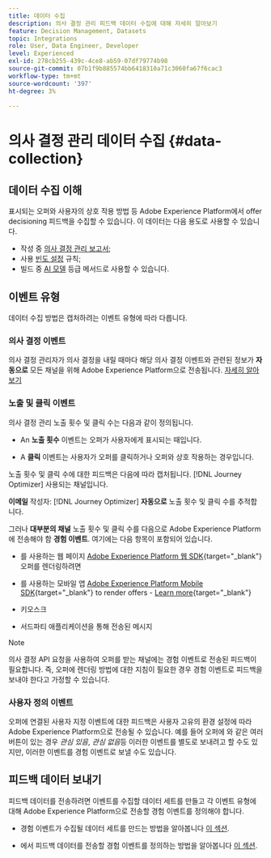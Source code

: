 ```yaml
---
title: 데이터 수집
description: 의사 결정 관리 피드백 데이터 수집에 대해 자세히 알아보기
feature: Decision Management, Datasets
topic: Integrations
role: User, Data Engineer, Developer
level: Experienced
exl-id: 278cb255-439c-4ce8-ab59-07df79774b98
source-git-commit: 07b1f9b885574bb6418310a71c3060fa67f6cac3
workflow-type: tm+mt
source-wordcount: '397'
ht-degree: 3%

---
```


# 의사 결정 관리 데이터 수집 {#data-collection}

## 데이터 수집 이해

표시되는 오퍼와 사용자의 상호 작용 방법 등 Adobe Experience Platform에서 offer decisioning 피드백을 수집할 수 있습니다. 이 데이터는 다음 용도로 사용할 수 있습니다.
* 작성 중 [의사 결정 관리 보고서](../reports/get-started-events.md);
* 사용 [빈도 설정](../offer-library/add-constraints.md#capping) 규칙;
* 빌드 중 [AI 모델](../ranking/create-ranking-strategies.md) 등급 메서드로 사용할 수 있습니다.

## 이벤트 유형

데이터 수집 방법은 캡처하려는 이벤트 유형에 따라 다릅니다.

### 의사 결정 이벤트

의사 결정 관리자가 의사 결정을 내릴 때마다 해당 의사 결정 이벤트와 관련된 정보가 **자동으로** 모든 채널을 위해 Adobe Experience Platform으로 전송됩니다. [자세히 알아보기](../reports/get-started-events.md)

### 노출 및 클릭 이벤트

의사 결정 관리 노출 횟수 및 클릭 수는 다음과 같이 정의됩니다.

* An **노출 횟수** 이벤트는 오퍼가 사용자에게 표시되는 때입니다.

* A **클릭** 이벤트는 사용자가 오퍼를 클릭하거나 오퍼와 상호 작용하는 경우입니다.

노출 횟수 및 클릭 수에 대한 피드백은 다음에 따라 캡처됩니다. [!DNL Journey Optimizer] 사용되는 채널입니다.

**이메일** 작성자: [!DNL Journey Optimizer] **자동으로** 노출 횟수 및 클릭 수를 추적합니다.

그러나 **대부분의 채널** 노출 횟수 및 클릭 수를 다음으로 Adobe Experience Platform에 전송해야 함 **경험 이벤트**. 여기에는 다음 항목이 포함되어 있습니다.

* 를 사용하는 웹 페이지 [Adobe Experience Platform 웹 SDK](https://experienceleague.adobe.com/docs/experience-platform/edge/home.html?lang=ko-KR){target="_blank"} 오퍼를 렌더링하려면

* 를 사용하는 모바일 앱 [Adobe Experience Platform Mobile SDK](https://experienceleague.adobe.com/docs/platform-learn/data-collection/mobile-sdk/overview.html){target="_blank"} to render offers - [Learn more](https://developer.adobe.com/client-sdks/documentation/adobe-journey-optimizer-decisioning/#ab-sj-tracking-servers){target="_blank"}
* 키오스크
* 서드파티 애플리케이션을 통해 전송된 메시지
  <!--Mobile push notifications authored by [!DNL Journey Optimizer] - [Learn more](https://developer.adobe.com/client-sdks/documentation/adobe-journey-optimizer/api-reference/#handlenotificationresponse){target="_blank"}-->

>[!NOTE]
>
>의사 결정 API 요청을 사용하여 오퍼를 받는 채널에는 경험 이벤트로 전송된 피드백이 필요합니다. 즉, 오퍼에 렌더링 방법에 대한 지침이 필요한 경우 경험 이벤트로 피드백을 보내야 한다고 가정할 수 있습니다.

### 사용자 정의 이벤트

오퍼에 연결된 사용자 지정 이벤트에 대한 피드백은 사용자 고유의 환경 설정에 따라 Adobe Experience Platform으로 전송될 수 있습니다. 예를 들어 오퍼에 와 같은 여러 버튼이 있는 경우 *관심 있음*, *관심 없음*&#x200B;등 이러한 이벤트를 별도로 보내려고 할 수도 있지만, 이러한 이벤트를 경험 이벤트로 보낼 수도 있습니다.

## 피드백 데이터 보내기

피드백 데이터를 전송하려면 이벤트를 수집할 데이터 세트를 만들고 각 이벤트 유형에 대해 Adobe Experience Platform으로 전송할 경험 이벤트를 정의해야 합니다.

* 경험 이벤트가 수집될 데이터 세트를 만드는 방법을 알아봅니다 [이 섹션](create-dataset.md).

* 에서 피드백 데이터를 전송할 경험 이벤트를 정의하는 방법을 알아봅니다 [이 섹션](schema-requirement.md).
